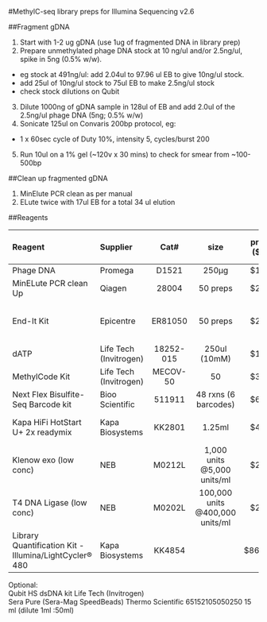 #MethylC-seq library preps for Illumina Sequencing v2.6

##Fragment gDNA

1. Start with 1-2 ug gDNA (use 1ug of fragmented DNA in library prep)
2. Prepare unmethylated phage DNA stock at 10 ng/ul and/or 2.5ng/ul, spike in 5ng (0.5% w/w).
  * eg stock at 491ng/ul: add 2.04ul to 97.96 ul EB to give 10ng/ul stock.
  * add 25ul of 10ng/ul stock to 75ul EB to make 2.5ng/ul stock
  * check stock dilutions on Qubit
3. Dilute 1000ng of gDNA sample in 128ul of EB and add 2.0ul of the 2.5ng/ul phage DNA (5ng; 0.5% w/w)
4. Sonicate 125ul on Convaris 200bp protocol, eg:
  * 1 x 60sec cycle of Duty 10%, intensity 5, cycles/burst 200
5. Run 10ul on a 1% gel (~120v x 30 mins) to check for smear from ~100-500bp
 
##Clean up fragmented gDNA
1. MinElute PCR clean as per manual
2. ELute twice with 17ul EB for a total 34 ul elution

##Reagents

| Reagent	| Supplier 	| Cat#	| size		| price ($$)	| Distributor 	| # 5mC preps 	|
|:--		|:--		|:--:	|:--:		|:--:		|:--		|:-:		|
|Phage DNA	| Promega	|D1521	|250μg		|$109		|Promega 	| inf 		|
|MinELute PCR clean Up	|Qiagen	|28004	|50 preps	|$241 		|Qiagen		| 25		|	
|End-It Kit	|Epicentre 	|ER81050|50 preps	| $239		| Gene Target Solutions Pty Ltd	| 50|
|dATP		|Life Tech (Invitrogen)	|18252-015 |250ul (10mM) |$122	|Life Tech	|		|
|MethylCode Kit	|Life Tech (Invitrogen)	|MECOV-50 |50	|$386		| Life Tech	|	50	|	
|Next Flex Bisulfite-Seq Barcode kit	|Bioo Scientific	|511911	|48 rxns (6 barcodes)	|$682 |	48|
|Kapa HiFi HotStart U+ 2x readymix	|Kapa Biosystems	|KK2801	|1.25ml |$469|Geneworks |50 x 50ul rxns |
|Klenow exo (low conc)	|NEB	|M0212L	|1,000 units @5,000 units/ml |$236	|Gensearch	|66		|	
|T4 DNA Ligase (low conc)|NEB 	|M0202L	|100,000 units @400,000 units/ml|$256|Gensearch	|200		|		
|Library Quantification Kit - Illumina/LightCycler® 480	|Kapa Biosystems |KK4854 | |$866.31 | Geneworks|		|	|Covaris Tubes 6x16mm slit cap micro tube|		|520045	|25		|		|		|25		|
					
Optional:					
Qubit HS dsDNA kit	Life Tech (Invitrogen)				
Sera Pure (Sera-Mag SpeedBeads)	Thermo Scientific	65152105050250	15 ml (dilute 1ml :50ml)		


